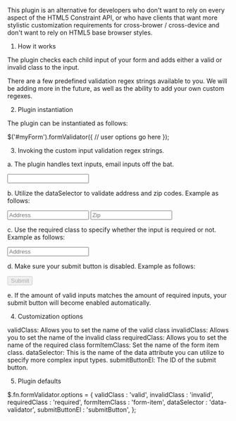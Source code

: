 This plugin is an alternative for developers who don't want to rely on every aspect of the HTML5 Constraint API, or who have clients that want more stylistic customization requirements for cross-brower / cross-device and don't want to rely on HTML5 base browser styles.


1. How it works

The plugin checks each child input of your form and adds either a valid or invalid class to the input. 

There are a few predefined validation regex strings available to you. We will be adding more in the future, as well as the ability to add your own custom regexes. 


2. Plugin instantiation

The plugin can be instantiated as follows:

$('#myForm').formValidator({
	// user options go here	
});


3. Invoking the custom input validation regex strings.

a. The plugin handles text inputs, email inputs off the bat.

<input type="text" class="form-item" value="" placeholder="" />

b. Utilize the dataSelector to validate address and zip codes. Example as follows:

<input type="text" class="form-item" data-validator="address" value="" placeholder="Address" />
<input type="text" class="form-item" data-validator="zip" value="" placeholder="Zip" />


c. Use the required class to specify whether the input is required or not. Example as follows:

<input type="text" class="form-item required" data-validator="address" value="" placeholder="Address" />

d. Make sure your submit button is disabled. Example as follows:

<input type="submit" id="submitButton" disabled />

e. If the amount of valid inputs matches the amount of required inputs, your submit button will become enabled automatically.


4. Customization options

validClass: 		Allows you to set the name of the valid class
invalidClass: 	Allows you to set the name of the invalid class
requiredClass:	Allows you to set the name of the required class
formItemClass:	Set the name of the form item class.
dataSelector:		This is the name of the data attribute you can utilize to specify more complex input types.
submitButtonEl:	The ID of the submit button.


5. Plugin defaults

$.fn.formValidator.options = {
  validClass : 'valid',
  invalidClass : 'invalid',
  requiredClass : 'required',
  formItemClass : 'form-item',
  dataSelector : 'data-validator',
  submitButtonEl : 'submitButton',
};
